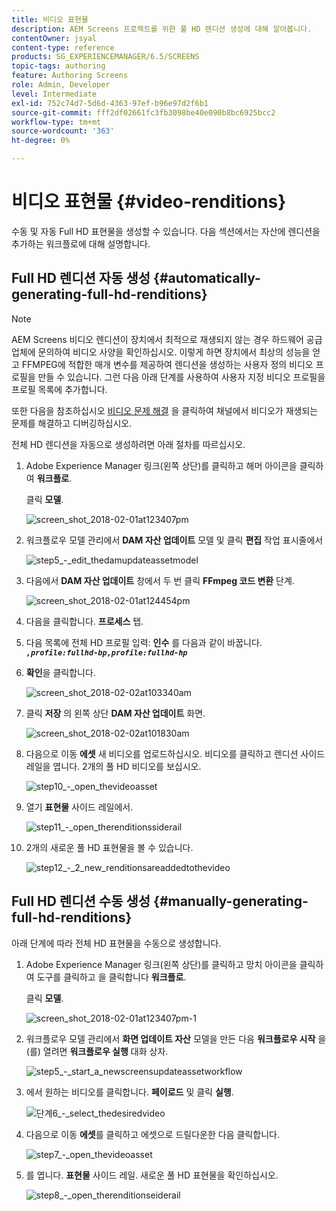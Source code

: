 ```yaml
---
title: 비디오 표현물
description: AEM Screens 프로젝트를 위한 풀 HD 렌디션 생성에 대해 알아봅니다.
contentOwner: jsyal
content-type: reference
products: SG_EXPERIENCEMANAGER/6.5/SCREENS
topic-tags: authoring
feature: Authoring Screens
role: Admin, Developer
level: Intermediate
exl-id: 752c74d7-5d6d-4363-97ef-b96e97d2f6b1
source-git-commit: fff2df02661fc3fb3098be40e090b8bc6925bcc2
workflow-type: tm+mt
source-wordcount: '363'
ht-degree: 0%

---
```


# 비디오 표현물 {#video-renditions}

수동 및 자동 Full HD 표현물을 생성할 수 있습니다. 다음 섹션에서는 자산에 렌디션을 추가하는 워크플로에 대해 설명합니다.

## Full HD 렌디션 자동 생성  {#automatically-generating-full-hd-renditions}

>[!NOTE]
>
>AEM Screens 비디오 렌디션이 장치에서 최적으로 재생되지 않는 경우 하드웨어 공급업체에 문의하여 비디오 사양을 확인하십시오. 이렇게 하면 장치에서 최상의 성능을 얻고 FFMPEG에 적합한 매개 변수를 제공하여 렌디션을 생성하는 사용자 정의 비디오 프로필을 만들 수 있습니다. 그런 다음 아래 단계를 사용하여 사용자 지정 비디오 프로필을 프로필 목록에 추가합니다.
>
>또한 다음을 참조하십시오 [비디오 문제 해결](troubleshoot-videos.md) 을 클릭하여 채널에서 비디오가 재생되는 문제를 해결하고 디버깅하십시오.

전체 HD 렌디션을 자동으로 생성하려면 아래 절차를 따르십시오.

1. Adobe Experience Manager 링크(왼쪽 상단)를 클릭하고 해머 아이콘을 클릭하여 **워크플로**.

   클릭 **모델**.

   ![screen_shot_2018-02-01at123407pm](assets/screen_shot_2018-02-01at123407pm.png)

1. 워크플로우 모델 관리에서 **DAM 자산 업데이트** 모델 및 클릭 **편집** 작업 표시줄에서

   ![step5_-_edit_thedamupdateassetmodel](assets/step5_-_edit_thedamupdateassetmodel.png)

1. 다음에서 **DAM 자산 업데이트** 창에서 두 번 클릭 **FFmpeg 코드 변환** 단계.

   ![screen_shot_2018-02-01at124454pm](assets/screen_shot_2018-02-01at124454pm.png)

1. 다음을 클릭합니다. **프로세스** 탭.
1. 다음 목록에 전체 HD 프로필 입력: **인수** 를 다음과 같이 바꿉니다.
   ***`,profile:fullhd-bp,profile:fullhd-hp`***
1. **확인**&#x200B;을 클릭합니다.

   ![screen_shot_2018-02-02at103340am](assets/screen_shot_2018-02-02at103340am.png)

1. 클릭 **저장** 의 왼쪽 상단 **DAM 자산 업데이트** 화면.

   ![screen_shot_2018-02-02at101830am](assets/screen_shot_2018-02-02at101830am.png)

1. 다음으로 이동 **에셋** 새 비디오를 업로드하십시오. 비디오를 클릭하고 렌디션 사이드 레일을 엽니다. 2개의 풀 HD 비디오를 보십시오.

   ![step10_-_open_thevideoasset](assets/step10_-_open_thevideoasset.png)

1. 열기 **표현물** 사이드 레일에서.

   ![step11_-_open_therenditionssiderail](assets/step11_-_open_therenditionssiderail.png)

1. 2개의 새로운 풀 HD 표현물을 볼 수 있습니다.

   ![step12_-_2_new_renditionsareaddedtothevideo](assets/step12_-_2_new_renditionsareaddedtothevideo.png)

## Full HD 렌디션 수동 생성 {#manually-generating-full-hd-renditions}

아래 단계에 따라 전체 HD 표현물을 수동으로 생성합니다.

1. Adobe Experience Manager 링크(왼쪽 상단)를 클릭하고 망치 아이콘을 클릭하여 도구를 클릭하고 을 클릭합니다 **워크플로**.

   클릭 **모델**.

   ![screen_shot_2018-02-01at123407pm-1](assets/screen_shot_2018-02-01at123407pm-1.png)

1. 워크플로우 모델 관리에서 **화면 업데이트 자산** 모델을 만든 다음 **워크플로우 시작** 을(를) 열려면 **워크플로우 실행** 대화 상자.

   ![step5_-_start_a_newscreensupdateassetworkflow](assets/step5_-_start_a_newscreensupdateassetworkflow.png)

1. 에서 원하는 비디오를 클릭합니다. **페이로드** 및 클릭 **실행**.

   ![단계6_-_select_thedesiredvideo](assets/step6_-_select_thedesiredvideo.png)

1. 다음으로 이동 **에셋**&#x200B;를 클릭하고 에셋으로 드릴다운한 다음 클릭합니다.

   ![step7_-_open_thevideoasset](assets/step7_-_open_thevideoasset.png)

1. 를 엽니다. **표현물** 사이드 레일. 새로운 풀 HD 표현물을 확인하십시오.

   ![step8_-_open_therenditionseiderail](assets/step8_-_open_therenditionssiderail.png)
